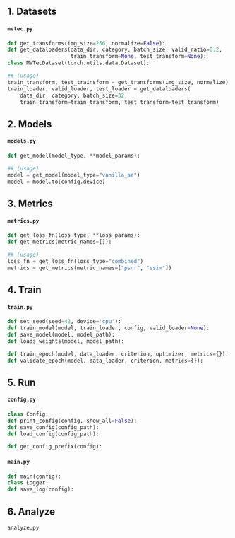 ## 1. Datasets
#### `mvtec.py`
```python
def get_transforms(img_size=256, normalize=False):
def get_dataloaders(data_dir, category, batch_size, valid_ratio=0.2,
                    train_transform=None, test_transform=None):
class MVTecDataset(torch.utils.data.Dataset):

## (usage)
train_transform, test_trainsform = get_transforms(img_size, normalize)
train_loader, valid_loader, test_loader = get_dataloaders(
	data_dir, category, batch_size=32,
	train_transform=train_transform, test_transform=test_transform)
```

## 2. Models
#### `models.py`
```python
def get_model(model_type, **model_params):

## (usage)
model = get_model(model_type="vanilla_ae")
model = model.to(config.device)
```

## 3. Metrics
#### `metrics.py`
```python
def get_loss_fn(loss_type, **loss_params):
def get_metrics(metric_names=[]):

## (usage)
loss_fn = get_loss_fn(loss_type="combined")
metrics = get_metrics(metric_names=["psnr", "ssim"])
```

## 4. Train
#### `train.py`
```python
def set_seed(seed=42, device='cpu'):
def train_model(model, train_loader, config, valid_loader=None):
def save_model(model, model_path):
def loads_weights(model, model_path):

def train_epoch(model, data_loader, criterion, optimizer, metrics={}):
def validate_epoch(model, data_loader, criterion, metrics={}):
```

## 5. Run
#### `config.py`
```python
class Config:
def print_config(config, show_all=False):
def save_config(config_path):
def load_config(config_path):

def get_config_prefix(config):
```

#### `main.py`
```python
def main(config):
class Logger:
def save_log(config):
```

## 6. Analyze
`analyze.py`
```python

```
